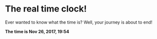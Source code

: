 # The real time clock!

Ever wanted to know what the time is? Well, your journey is about to end!

**The time is Nov 26, 2017, 19:54**